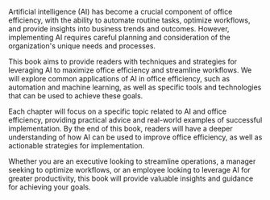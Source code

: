 
Artificial intelligence (AI) has become a crucial component of office efficiency, with the ability to automate routine tasks, optimize workflows, and provide insights into business trends and outcomes. However, implementing AI requires careful planning and consideration of the organization's unique needs and processes.

This book aims to provide readers with techniques and strategies for leveraging AI to maximize office efficiency and streamline workflows. We will explore common applications of AI in office efficiency, such as automation and machine learning, as well as specific tools and technologies that can be used to achieve these goals.

Each chapter will focus on a specific topic related to AI and office efficiency, providing practical advice and real-world examples of successful implementation. By the end of this book, readers will have a deeper understanding of how AI can be used to improve office efficiency, as well as actionable strategies for implementation.

Whether you are an executive looking to streamline operations, a manager seeking to optimize workflows, or an employee looking to leverage AI for greater productivity, this book will provide valuable insights and guidance for achieving your goals.
